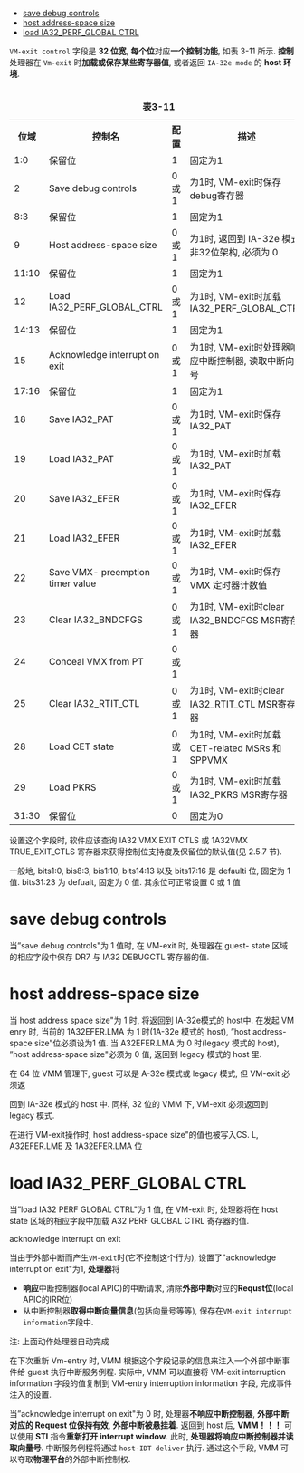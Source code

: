 
<!-- @import "[TOC]" {cmd="toc" depthFrom=1 depthTo=6 orderedList=false} -->

<!-- code_chunk_output -->

- [save debug controls](#save-debug-controls)
- [host address-space size](#host-address-space-size)
- [load IA32_PERF_GLOBAL CTRL](#load-ia32_perf_global-ctrl)

<!-- /code_chunk_output -->

`VM-exit control` 字段是 **32 位宽**, **每个位**对应**一个控制功能**, 如表 3-11 所示. **控制**处理器在 `Vm-exit` 时**加载或保存某些寄存器值**, 或者返回 `IA-32e mode` 的 **host 环境**. 

<table>
  <caption><br><b>表3-11</b></br></caption>
  <tr>
    <th>位域</th>
    <th>控制名</th>
    <th>配置</th>
    <th>描述</th>
  </tr>
  <tr>
    <td>1:0</td>
    <td>保留位</td>
    <td>1</td>
    <td>固定为1</td>
  </tr>
  <tr>
    <td>2</td>
    <td>Save debug controls</td>
    <td>0或1</td>
    <td>为1时, VM-exit时保存debug寄存器</td>
  </tr>
  <tr>
    <td>8:3</td>
    <td>保留位</td>
    <td>1</td>
    <td>固定为1</td>
  </tr>
  <tr>
    <td>9</td>
    <td>Host address-space size</td>
    <td>0或1</td>
    <td>
    为1时, 返回到 IA-32e 模式 <br>
    非32位架构, 必须为 0 
    </td>
  </tr>
  <tr>
    <td>11:10</td>
    <td>保留位</td>
    <td>1</td>
    <td>固定为1</td>
  </tr>
  <tr>
    <td>12</td>
    <td>Load IA32_PERF_GLOBAL_CTRL</td>
    <td>0或1</td>
    <td>
    为1时, VM-exit时加载 IA32_PERF_GLOBAL_CTRL
    </td>
  </tr>
  <tr>
    <td>14:13</td>
    <td>保留位</td>
    <td>1</td>
    <td>固定为1</td>
  </tr>
  <tr>
    <td>15</td>
    <td>Acknowledge interrupt on exit</td>
    <td>0或1</td>
    <td>为1时, VM-exit时处理器响应中断控制器, 读取中断向量号</td>
  </tr>
  <tr>
    <td>17:16</td>
    <td>保留位</td>
    <td>1</td>
    <td>固定为1</td>
  </tr>
  <tr>
    <td>18</td>
    <td>Save IA32_PAT</td>
    <td>0或1</td>
    <td>为1时, VM-exit时保存IA32_PAT</td>
  </tr>
  <tr>
    <td>19</td>
    <td>Load IA32_PAT</td>
    <td>0或1</td>
    <td>为1时, VM-exit时加载IA32_PAT</td>
  </tr>
  <tr>
    <td>20</td>
    <td>Save IA32_EFER</td>
    <td>0或1</td>
    <td>为1时, VM-exit时保存IA32_EFER</td>
  </tr>
  <tr>
    <td>21</td>
    <td>Load IA32_EFER</td>
    <td>0或1</td>
    <td>为1时, VM-exit时加载IA32_EFER</td>
  </tr>
  <tr>
    <td>22</td>
    <td>Save VMX- preemption timer value</td>
    <td>0或1</td>
    <td>为1时, VM-exit时保存 VMX 定时器计数值</td>
  </tr>
  <tr>
    <td>23</td>
    <td>Clear IA32_BNDCFGS</td>
    <td>0或1</td>
    <td>为1时, VM-exit时clear IA32_BNDCFGS MSR寄存器</td>
  </tr>
  <tr>
    <td>24</td>
    <td>Conceal VMX from PT</td>
    <td>0或1</td>
    <td></td>
  </tr>
  <tr>
    <td>25</td>
    <td>Clear IA32_RTIT_CTL</td>
    <td>0或1</td>
    <td>为1时, VM-exit时clear IA32_RTIT_CTL MSR寄存器</td>
  </tr>
  <tr>
    <td>28</td>
    <td>Load CET state</td>
    <td>0或1</td>
    <td>为1时, VM-exit时加载 CET-related MSRs 和 SPPVMX</td>
  </tr>
  <tr>
    <td>29</td>
    <td>Load PKRS</td>
    <td>0或1</td>
    <td>为1时, VM-exit时加载IA32_PKRS MSR寄存器</td>
  </tr>
  <tr>
    <td>31:30</td>
    <td>保留位</td>
    <td>0</td>
    <td>固定为0</td>
  </tr>
</table>

设置这个字段时, 软件应该查询 IA32 VMX EXIT CTLS 或 1A32VMX TRUE_EXIT_CTLS 寄存器来获得控制位支持度及保留位的默认值(见 2.5.7 节). 

一般地, bits1:0, bis8:3, bis1:10, bits14:13 以及 bits17:16 是 defaulti 位, 固定为 1 值. bits31:23 为 defualt, 固定为 0 值. 其余位可正常设置 0 或 1 值

# save debug controls

当”save debug controls"为 1 值时, 在 VM-exit 时, 处理器在 guest- state 区域的相应字段中保存 DR7 与 IA32 DEBUGCTL 寄存器的值. 

# host address-space size

当 host address space size"为 1 时,  将返回到 IA-32e模式的 host中. 在发起 VM enry 时, 当前的 1A32EFER.LMA 为 1 时(1A-32e 模式的 host), ”host address-space size"位必须设为1 值. 当 A32EFER.LMA 为 0 时(legacy 模式的 host), ”host  address-space size"必须为 0 值, 返回到 legacy 模式的 host 里. 

在 64 位 VMM 管理下, guest 可以是 A-32e 模式或 legacy 模式, 但 VM-exit 必须返

回到 IA-32e 模式的 host 中. 同样, 32 位的 VMM 下, VM-exit 必须返回到 legacy 模式. 

在进行 VM-exit操作时, host address-space size"的值也被写入CS. L, A32EFER.LME 及 1A32EFER.LMA 位

# load IA32_PERF_GLOBAL CTRL

当”load IA32 PERF GLOBAL CTRL"为 1 值, 在 VM-exit 时, 处理器将在 host  state 区域的相应字段中加载 A32 PERF GLOBAL CTRL 寄存器的值. 

acknowledge interrupt on exit

当由于外部中断而产生`VM-exit`时(它不控制这个行为), 设置了"acknowledge interrupt on exit"为1, **处理器**将

* **响应**中断控制器(local APIC)的中断请求, 清除**外部中断**对应的**Requst位**(local APIC的IRR位) 
* 从中断控制器**取得中断向量信息**(包括向量号等等), 保存在`VM-exit interrupt information`字段中. 

注: 上面动作处理器自动完成

在下次重新 Vm-entry 时, VMM 根据这个字段记录的信息来注入一个外部中断事件给 guest 执行中断服务例程. 实际中, VMM 可以直接将 VM-exit interruption information 字段的值复制到 VM-entry interruption information 字段, 完成事件注入的设置. 

当”acknowledge interrupt on exit"为 0 时, 处理器**不响应中断控制器**, **外部中断对应的 Request 位保持有效**, **外部中断被悬挂着**. 返回到 host 后, **VMM！！！** 可以使用 **STI** 指令**重新打开 interrupt window**. 此时, **处理器将响应中断控制器并读取向量号**. 中断服务例程将通过 `host-IDT deliver` 执行. 通过这个手段, VMM 可以夺取**物理平台**的外部中断控制权. 

